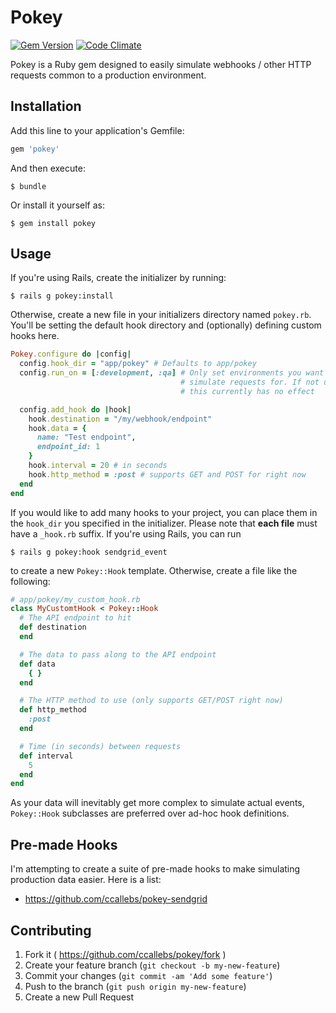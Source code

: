 # Pokey

[![Gem Version](https://badge.fury.io/rb/pokey.svg)](http://badge.fury.io/rb/pokey) [![Code Climate](https://codeclimate.com/github/ccallebs/pokey/badges/gpa.svg)](https://codeclimate.com/github/ccallebs/pokey)

Pokey is a Ruby gem designed to easily simulate webhooks / other HTTP requests common 
to a production environment.

## Installation

Add this line to your application's Gemfile:

```ruby
gem 'pokey'
```

And then execute:

    $ bundle

Or install it yourself as:

    $ gem install pokey

## Usage

If you're using Rails, create the initializer by running:

    $ rails g pokey:install

Otherwise, create a new file in your initializers directory named `pokey.rb`. You'll be
setting the default hook directory and (optionally) defining custom hooks here.

``` RUBY
Pokey.configure do |config|
  config.hook_dir = "app/pokey" # Defaults to app/pokey
  config.run_on = [:development, :qa] # Only set environments you want pokey to
                                      # simulate requests for. If not using Rails,
                                      # this currently has no effect

  config.add_hook do |hook|
    hook.destination = "/my/webhook/endpoint"
    hook.data = {
      name: "Test endpoint",
      endpoint_id: 1
    }
    hook.interval = 20 # in seconds
    hook.http_method = :post # supports GET and POST for right now
  end
end
```

If you would like to add many hooks to your project, you can place them in the `hook_dir`
you specified in the initializer. Please note that **each file** must have a `_hook.rb`
suffix. If you're using Rails, you can run

    $ rails g pokey:hook sendgrid_event

to create a new `Pokey::Hook` template. Otherwise, create a file like the following:

``` RUBY
# app/pokey/my_custom_hook.rb
class MyCustomtHook < Pokey::Hook
  # The API endpoint to hit
  def destination
  end

  # The data to pass along to the API endpoint
  def data
    { }
  end

  # The HTTP method to use (only supports GET/POST right now)
  def http_method
    :post
  end

  # Time (in seconds) between requests
  def interval
    5
  end
end
```

As your data will inevitably get more complex to simulate actual events,
`Pokey::Hook` subclasses are preferred over ad-hoc hook definitions.

## Pre-made Hooks
I'm attempting to create a suite of pre-made hooks to make simulating
production data easier. Here is a list:

- https://github.com/ccallebs/pokey-sendgrid

## Contributing

1. Fork it ( https://github.com/ccallebs/pokey/fork )
2. Create your feature branch (`git checkout -b my-new-feature`)
3. Commit your changes (`git commit -am 'Add some feature'`)
4. Push to the branch (`git push origin my-new-feature`)
5. Create a new Pull Request
